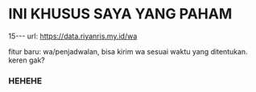 # INI KHUSUS SAYA YANG PAHAM
15--- url: https://data.riyanris.my.id/wa

fitur baru: wa/penjadwalan, bisa kirim wa sesuai waktu yang ditentukan. keren gak?

### HEHEHE